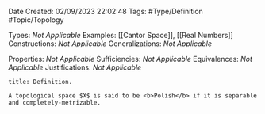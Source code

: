 <div class="topSpace"></div>

Date Created: 02/09/2023 22:02:48
Tags: #Type/Definition #Topic/Topology

Types: <i>Not Applicable</i>
Examples: [[Cantor Space]], [[Real Numbers]]
Constructions: <i>Not Applicable</i>
Generalizations: <i>Not Applicable</i>

Properties: <i>Not Applicable</i>
Sufficiencies: <i>Not Applicable</i>
Equivalences: <i>Not Applicable</i>
Justifications: <i>Not Applicable</i>

``` ad-Definition
title: Definition.

A topological space $X$ is said to be <b>Polish</b> if it is separable and completely-metrizable.

```
